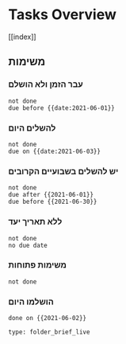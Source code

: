 
# Tasks Overview
[[index]]

## משימות	
###  עבר הזמן ולא הושלם
```tasks
not done
due before {{date:2021-06-01}}
```

### להשלים היום 
```tasks
not done
due on {{date:2021-06-03}}
```


### יש להשלים בשבועיים הקרובים
```tasks
not done
due after {{2021-06-01}}
due before {{2021-06-30}}
```

### ללא תאריך יעד
```tasks
not done
no due date
```
### משימות פתוחות
```tasks
not done
```

### הושלמו היום
```tasks
done on {{2021-06-02}}
```

```ccard
type: folder_brief_live
```
 